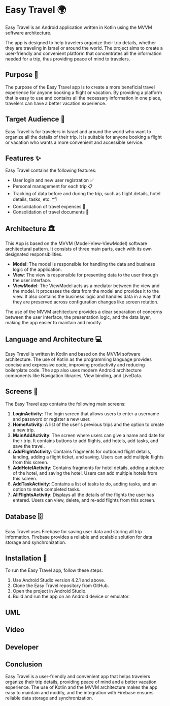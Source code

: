 # Easy Travel 🌍

Easy Travel is an Android application written in Kotlin using the MVVM software architecture.

The app is designed to help travelers organize their trip details, whether they are traveling in Israel or around the world. The project aims to create a user-friendly and convenient platform that concentrates all the information needed for a trip, thus providing peace of mind to travelers.

## Purpose 🎯

The purpose of the Easy Travel app is to create a more beneficial travel experience for anyone booking a flight or vacation. By providing a platform that is easy to use and contains all the necessary information in one place, travelers can have a better vacation experience.

## Target Audience 🧳

Easy Travel is for travelers in Israel and around the world who want to organize all the details of their trip. It is suitable for anyone booking a flight or vacation who wants a more convenient and accessible service.

## Features ✨

Easy Travel contains the following features:

- User login and new user registration ✅
- Personal management for each trip 📋
- Tracking of data before and during the trip, such as flight details, hotel details, tasks, etc. 🗂️
- Consolidation of travel expenses 💸
- Consolidation of travel documents 📑

## Architecture 🏛️

This App is based on the MVVM (Model-View-ViewModel) software architectural pattern. It consists of three main parts, each with its own designated responsibilities.

- **Model**: The model is responsible for handling the data and business logic of the application.
- **View**: The view is responsible for presenting data to the user through the user interface.
- **ViewModel**: The ViewModel acts as a mediator between the view and the model. It processes the data from the model and provides it to the view. It also contains the business logic and handles data in a way that they are preserved across configuration changes like screen rotation.

The use of the MVVM architecture provides a clear separation of concerns between the user interface, the presentation logic, and the data layer, making the app easier to maintain and modify.

## Language and Architecture 💻

Easy Travel is written in Kotlin and based on the MVVM software architecture. The use of Kotlin as the programming language provides concise and expressive code, improving productivity and reducing boilerplate code. The app also uses modern Android architecture components like Navigation libraries, View binding, and LiveData.

## Screens 📱

The Easy Travel app contains the following main screens:

1. **LoginActivity**: The login screen that allows users to enter a username and password or register a new user.
2. **HomeActivity**: A list of the user's previous trips and the option to create a new trip.
3. **MainAddActivity**: The screen where users can give a name and date for their trip. It contains buttons to add flights, add hotels, add tasks, and save the travel.
4. **AddFlightActivity**: Contains fragments for outbound flight details, landing, adding a flight ticket, and saving. Users can add multiple flights from this screen.
5. **AddHotelActivity**: Contains fragments for hotel details, adding a picture of the hotel, and saving the hotel. Users can add multiple hotels from this screen.
6. **AddTaskActivity**: Contains a list of tasks to do, adding tasks, and an option to mark completed tasks.
7. **AllFlightsActivity**: Displays all the details of the flights the user has entered. Users can view, delete, and re-add flights from this screen.

## Database 🗄️

Easy Travel uses Firebase for saving user data and storing all trip information. Firebase provides a reliable and scalable solution for data storage and synchronization.

## Installation 🚀

To run the Easy Travel app, follow these steps:
1. Use Android Studio version 4.2.1 and above.
2. Clone the Easy Travel repository from GitHub.
3. Open the project in Android Studio.
4. Build and run the app on an Android device or emulator.
   
## UML


## Video

## Developer

## Conclusion

Easy Travel is a user-friendly and convenient app that helps travelers organize their trip details, providing peace of mind and a better vacation experience. The use of Kotlin and the MVVM architecture makes the app easy to maintain and modify, and the integration with Firebase ensures reliable data storage and synchronization.



